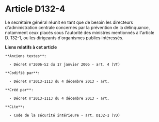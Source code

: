 # Article D132-4

Le secrétaire général réunit en tant que de besoin les directeurs d'administration centrale concernés par la prévention de la
délinquance, notamment ceux placés sous l'autorité des ministres mentionnés à l'article D. 132-1, ou les dirigeants
d'organismes publics intéressés.

**Liens relatifs à cet article**

	**Anciens textes**:

	  - Décret n°2006-52 du 17 janvier 2006 - art. 4 (VT)

	**Codifié par**:

	  - Décret n°2013-1113 du 4 décembre 2013 - art.

	**Créé par**:

	  - Décret n°2013-1113 du 4 décembre 2013 - art.

	**Cite**:

	  - Code de la sécurité intérieure - art. D132-1 (VD)
